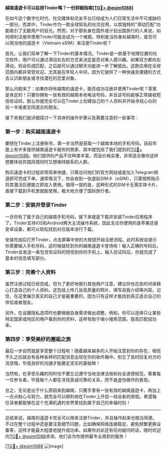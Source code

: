 **越南遠遊卡可以註冊Tinder嗎？一份詳細指南[[TG💪+ @esim1088](https://t.me/s/esim1088)]**

在如今这个数字化时代，社交媒体和交友平台已经成为人们日常生活中不可或缺的一部分。而其中，Tinder作为一款全球知名的社交应用，以其独特的“滑动匹配”功能吸引了无数用户的目光。然而，对于那些身在国外或计划出国旅行的人来说，如何顺利注册并使用Tinder可能会成为一个难题。特别是当你身处越南时，是否可以用当地的遠遊卡（Vietnam eSIM）来注册Tinder呢？

首先，让我们简单了解一下Tinder的基本情况。Tinder是一款基于地理位置的社交软件，用户可以通过滑动左右的方式来决定是否对某人感兴趣。如果双方都向右滑动，则会形成匹配，之后就可以通过聊天功能进一步了解彼此。这款应用在全球范围内都非常受欢迎，尤其是在年轻人中间，因为它提供了一种快速且便捷的方式去认识新朋友或寻找潜在的恋爱对象。

那么问题来了：如果你持有越南的遠遊卡，能否成功注册并使用Tinder呢？答案是肯定的！只要你拥有一张有效的越南本地电话号码，并且该号码能够正常接收短信验证码，那么你就完全可以在Tinder上创建自己的个人资料并开始寻找心仪的另一半或者志同道合的朋友。

接下来我们就详细探讨一下具体的操作步骤以及需要注意的一些事项：

### 第一步：购买越南遠遊卡

要想在Tinder上注册账号，第一步当然是获取一个越南本地的手机号码。目前市面上有许多提供越南遠遊卡服务的商家，其中就包括了我们提到的[TG💪+ @esim1088](https://t.me/s/esim1088)。他们提供的产品不仅种类丰富，而且价格实惠，非常适合像你这样想要体验异国风情同时又想保持联系的人群。

购买遠遊卡的过程非常简单快捷，只需访问他们的官方网站或是加入Telegram频道即可完成下单。通常情况下，你会收到一张虚拟SIM卡（eSIM），只需按照指示将其激活后便能立即投入使用。值得一提的是，这种形式的SIM卡无需实体卡片，直接下载到手机里就能使用，极大地方便了国际旅行者。

### 第二步：安装并登录Tinder

一旦你有了属于自己的越南手机号码，接下来就是下载并安装Tinder应用程序了。Tinder支持iOS和Android两大主流操作系统，因此无论你使用的是苹果还是安卓设备，都可以轻松找到对应版本进行下载。

安装完成后打开Tinder，点击屏幕中央的大按钮开始注册流程。此时系统会提示你需要输入手机号码，这时候就轮到你的越南遠遊卡登场啦！输入正确的号码后，Tinder会发送一条包含验证码的短信到你的手机上。输入验证码后，你就完成了基本的信息填写部分。

### 第三步：完善个人资料

虽然注册过程已经完成，但为了更好地吸引其他用户注意，建议你也花些时间来精心打造自己的个人资料。这包括上传几张高质量的照片、填写自我介绍等内容。记住，在这里展示真实的自己才是最重要的，因为只有这样才能找到真正适合自己的伴侣或者朋友。

另外，在设置隐私选项时也要根据自身需求做出调整。例如，你可以选择只让某些特定国家或地区的用户看到你的资料，这样有助于缩小搜索范围，提高匹配成功率。

### 第四步：享受美好的邂逅之旅

最后一步自然就是享受整个过程啦！随着越来越多的人开始注意到你的存在，相信不久之后就会有各种各样的匹配消息出现在你的收件箱中。别忘了及时回复对方的消息哦，毕竟良好的沟通才能奠定坚实的基础嘛！

当然啦，在享受乐趣的同时也不要忘记遵守当地法律法规和社会道德规范，尊重每一位参与者。毕竟每个人都在寻找真诚可靠的关系，而不是虚伪做作的表现。

总之，无论是出于什么原因来到越南，只要手里有一张有效的越南遠遊卡，再加上一点点耐心与努力，就完全可以顺利地在Tinder上开启一段全新的旅程。希望每位读者都能够在这个充满机遇的世界里找到属于自己的幸福时刻！

---

总结来说，越南的遠遊卡完全可以用来注册Tinder，并且操作起来也相当简便。不过在整个过程中还是要注意细节问题，比如确保网络连接稳定、避免频繁更换设备等，这样才能最大程度地提升成功率。如果你对此还有任何疑问的话，随时欢迎向[TG💪+ @esim1088](https://t.me/s/esim1088)咨询，他们会为你提供最专业周到的服务！

[[TG💪+ @esim1088](https://t.me/s/esim1088) ![Image](https://i.postimg.cc/4NQfJmqS/Snipaste-2025-05-13-00-14-12.png)]